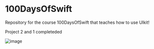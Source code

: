 # 100DaysOfSwift
Repository for the course 100DaysOfSwift that teaches how to use UIkit!

Project 2 and 1 completeded 

![image](https://user-images.githubusercontent.com/122572631/235188708-3e7dc4c7-4a90-453b-8225-93fafe7d67be.png)



